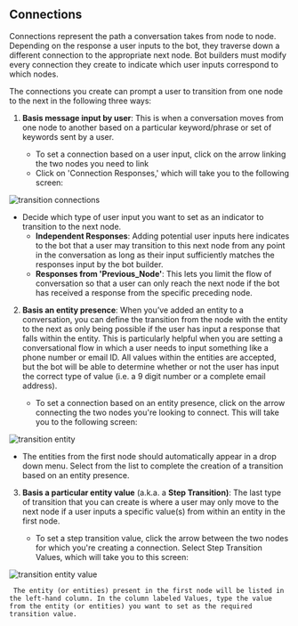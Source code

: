 ## Connections

Connections represent the path a conversation takes from node to node. Depending on the response a user inputs to the bot, they traverse down a different connection to the appropriate next node. Bot builders must modify every connection they create to indicate which user inputs correspond to which nodes.  

The connections you create can prompt a user to transition from one node to the next in the following three ways:

1. **Basis message input by user**: This is when a conversation moves from one node to another based on a particular keyword/phrase or set of keywords sent by a user.

   - To set a connection based on a user input, click on the arrow linking the two nodes you need to link
   - Click on 'Connection Responses,' which will take you to the following screen:
   
![transition connections](transition_messages.png)
   
   - Decide which type of user input you want to set as an indicator to transition to the next node. 
     - **Independent Responses**: Adding potential user inputs here indicates to the bot that a user may transition to this next node from any point in the conversation as long as their input sufficiently matches the responses input by the bot builder. 
     - **Responses from 'Previous_Node'**: This lets you limit the flow of conversation so that a user can only reach the next node if the bot has received a response from the specific preceding node.

2. **Basis an entity presence**: When you’ve added an entity to a conversation, you can define the transition from the node with the entity to the next as only being possible if the user has input a response that falls within the entity. This is particularly helpful when you are setting a conversational flow in which a user needs to input something like a phone number or email ID. All values within the entities are accepted, but the bot will be able to determine whether or not the user has input the correct type of value (i.e. a 9 digit number or a complete email address). 

   - To set a connection based on an entity presence, click on the arrow connecting the two nodes you're looking to connect. This will take you to the following screen: 

  ![transition entity](transition_entity.png)

   - The entities from the first node should automatically appear in a drop down menu. Select from the list to complete the creation of a transition based on an entity presence. 

3. **Basis a particular entity value** (a.k.a. a **Step Transition)**: The last type of transition that you can create is where a user may only move to the next node if a user inputs a specific value(s) from within an entity in the first node. 

   - To set a step transition value, click the arrow between the two nodes for which you're creating a connection. Select Step Transition Values, which will take you to this screen: 

![transition entity value](transition_entity_values.png)

     The entity (or entities) present in the first node will be listed in the left-hand column. In the column labeled Values, type the value from the entity (or entities) you want to set as the required transition value. 

